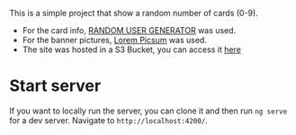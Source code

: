 This is a simple project that show a random number of cards (0-9).

- For the card info, [RANDOM USER GENERATOR](https://randomuser.me/) was used.
- For the banner pictures, [Lorem Picsum](https://picsum.photos/) was used.
- The site was hosted in a S3 Bucket, you can access it [here](http://simple-cards-project-bucket.s3-website-us-east-1.amazonaws.com/)

# Start server

If you want to locally run the server, you can clone it and then run `ng serve` for a dev server. Navigate to `http://localhost:4200/`.
